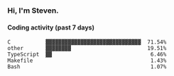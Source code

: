 ### Hi, I'm Steven.

#### Coding activity (past 7 days)
```
C           ▓▓▓▓▓▓▓▓▓▓▓▓▓▓▓▓▓▓▓▓▓▓▓▓▓▓▓▓▓▓  71.54%
other       ▓▓▓▓▓▓▓▓                        19.51%
TypeScript  ▓▓                               6.46%
Makefile                                     1.43%
Bash                                         1.07%
```
